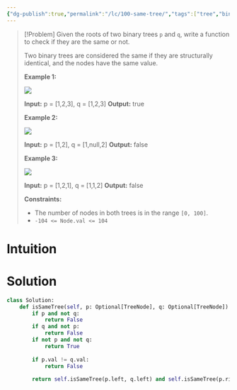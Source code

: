 ```yaml
---
{"dg-publish":true,"permalink":"/lc/100-same-tree/","tags":["tree","binaryTree","bst","bfs","dfs"]}
---
```


> [!Problem]
> Given the roots of two binary trees `p` and `q`, write a function to check if they are the same or not.
> 
> Two binary trees are considered the same if they are structurally identical, and the nodes have the same value.
> 
> **Example 1:**
> 
> ![](https://assets.leetcode.com/uploads/2020/12/20/ex1.jpg)
> 
> **Input:** p = [1,2,3], q = [1,2,3]
> **Output:** true
> 
> **Example 2:**
> 
> ![](https://assets.leetcode.com/uploads/2020/12/20/ex2.jpg)
> 
> **Input:** p = [1,2], q = [1,null,2]
> **Output:** false
> 
> **Example 3:**
> 
> ![](https://assets.leetcode.com/uploads/2020/12/20/ex3.jpg)
> 
> **Input:** p = [1,2,1], q = [1,1,2]
> **Output:** false
> 
> **Constraints:**
> 
> - The number of nodes in both trees is in the range `[0, 100]`.
> - `-104 <= Node.val <= 104`

# Intuition

# Solution
```python
class Solution:
    def isSameTree(self, p: Optional[TreeNode], q: Optional[TreeNode]) -> bool:
        if p and not q:
            return False
        if q and not p:
            return False
        if not p and not q:
            return True
        
        if p.val != q.val:
            return False
        
        return self.isSameTree(p.left, q.left) and self.isSameTree(p.right, q.right)
```